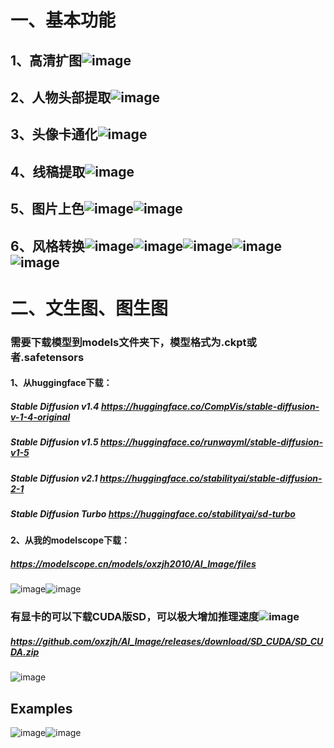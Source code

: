 # 一、基本功能
## 1、高清扩图![image](https://github.com/user-attachments/assets/b98fe3de-8907-45db-8b74-adb17e2b935e)
## 2、人物头部提取![image](https://github.com/user-attachments/assets/e4d139ce-35cb-4257-814a-abbb3931a008)
## 3、头像卡通化![image](https://github.com/user-attachments/assets/2830c642-3904-4eb3-b3f0-cc5c42fd9ded)
## 4、线稿提取![image](https://github.com/user-attachments/assets/8694df4b-e067-4c97-8c00-14c31b4a08d4)
## 5、图片上色![image](https://github.com/user-attachments/assets/6e1bf8de-78bf-468d-a600-69d9145cac91)![image](https://github.com/user-attachments/assets/e579278a-f9b5-40f6-a05e-31e665b17a7e)
## 6、风格转换![image](https://github.com/user-attachments/assets/e3f51561-0023-45f5-ae96-5593d9b64836)![image](https://github.com/user-attachments/assets/fb67db9b-9e6d-4780-b663-e5e72b04bda7)![image](https://github.com/user-attachments/assets/256f9f22-65e6-4932-b421-b15a46bfbb0a)![image](https://github.com/user-attachments/assets/fcc638e1-e7a9-42ff-8857-42c20ba3b2e6)![image](https://github.com/user-attachments/assets/dcaee308-d0ac-4f8e-a33d-c49d2c49d9c0)
# 二、文生图、图生图
### 需要下载模型到models文件夹下，模型格式为.ckpt或者.safetensors
#### 1、从huggingface下载：
##### Stable Diffusion v1.4 https://huggingface.co/CompVis/stable-diffusion-v-1-4-original
##### Stable Diffusion v1.5 https://huggingface.co/runwayml/stable-diffusion-v1-5
##### Stable Diffusion v2.1 https://huggingface.co/stabilityai/stable-diffusion-2-1
##### Stable Diffusion Turbo https://huggingface.co/stabilityai/sd-turbo
#### 2、从我的modelscope下载：
##### https://modelscope.cn/models/oxzjh2010/AI_Image/files
![image](https://github.com/user-attachments/assets/279e9777-3e6d-4bfb-9005-b75d60d9e843)![image](https://github.com/user-attachments/assets/25dea88f-077a-40e5-a7fb-a89182e8266c)
### 有显卡的可以下载CUDA版SD，可以极大增加推理速度![image](https://github.com/user-attachments/assets/987defcb-5931-4bc6-bd37-71a0070e97a0)
##### https://github.com/oxzjh/AI_Image/releases/download/SD_CUDA/SD_CUDA.zip
![image](https://github.com/user-attachments/assets/7a6bbf14-0120-4bb9-981a-b1dc92629789)
## Examples
![image](https://github.com/user-attachments/assets/9f173742-0ba3-4313-92d3-7df880063b06)![image](https://github.com/user-attachments/assets/d8be4e0a-54b0-4dca-aba3-03d11592070b)
